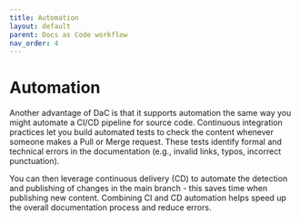 ```yaml
---
title: Automation
layout: default
parent: Docs as Code workflow
nav_order: 4
---
```


# Automation
Another advantage of DaC is that it supports automation the same way you might automate a CI/CD pipeline for source code. Continuous integration practices let you build automated tests to check the content whenever someone makes a Pull or Merge request. These tests identify formal and technical errors in the documentation (e.g., invalid links, typos, incorrect punctuation).

You can then leverage continuous delivery (CD) to automate the detection and publishing of changes in the main branch - this saves time when publishing new content. Combining CI and CD automation helps speed up the overall documentation process and reduce errors.
